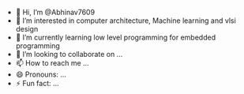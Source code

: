 - 👋 Hi, I’m @Abhinav7609
- 👀 I’m interested in computer architecture, Machine learning and vlsi design
- 🌱 I’m currently learning low level programming for embedded programming
- 💞️ I’m looking to collaborate on ...
- 📫 How to reach me ...
- 😄 Pronouns: ...
- ⚡ Fun fact: ...

<!---
Abhinav7609/Abhinav7609 is a ✨ special ✨ repository because its `README.md` (this file) appears on your GitHub profile.
You can click the Preview link to take a look at your changes.
--->
